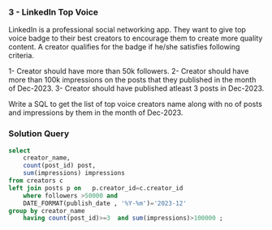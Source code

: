 ###  3 - LinkedIn Top Voice



LinkedIn is a professional social networking app. They want to give top voice badge to their best creators to encourage them to create more quality content. A creator qualifies for the badge if he/she satisfies following criteria.

 

1- Creator should have more than 50k followers.
2- Creator should have more than 100k impressions on the posts that they published in the month of Dec-2023.
3- Creator should have published atleast 3 posts in Dec-2023.

 

Write a SQL to get the list of top voice creators name along with no of posts and impressions by them in the month of Dec-2023.

 
### Solution Query

```sql
select 
	creator_name,
    count(post_id) post,
    sum(impressions) impressions
from creators c
left join posts p on   p.creator_id=c.creator_id
	where followers >50000 and 
	DATE_FORMAT(publish_date , '%Y-%m')='2023-12' 
group by creator_name
	having count(post_id)>=3  and sum(impressions)>100000 ;
```

